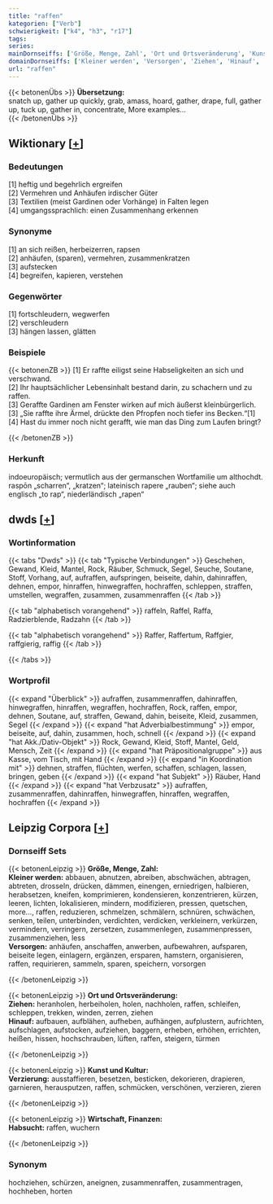 ```yaml
---
title: "raffen"
kategorien: ["Verb"]
schwierigkeit: ["k4", "h3", "r17"]
tags:
series:
mainDornseiffs: ['Größe, Menge, Zahl', 'Ort und Ortsveränderung', 'Kunst und Kultur', 'Wirtschaft, Finanzen']
domainDornseiffs: ['Kleiner werden', 'Versorgen', 'Ziehen', 'Hinauf', 'Verzierung', 'Habsucht']
url: "raffen"
---
```


{{< betonenÜbs >}}
**Übersetzung:**  
snatch up, gather up quickly, grab, amass, hoard, gather, drape, full, gather up, tuck up, gather in, concentrate, More examples...  
{{< /betonenÜbs >}}

## Wiktionary [[+](https://de.wiktionary.org/wiki/raffen)]

### Bedeutungen
[1] heftig und begehrlich ergreifen  
[2] Vermehren und Anhäufen irdischer Güter  
[3] Textilien (meist Gardinen oder Vorhänge) in Falten legen  
[4] umgangssprachlich: einen Zusammenhang erkennen  

### Synonyme
[1] an sich reißen, herbeizerren, rapsen  
[2] anhäufen, (sparen), vermehren, zusammenkratzen  
[3] aufstecken  
[4] begreifen, kapieren, verstehen  

### Gegenwörter
[1] fortschleudern, wegwerfen  
[2] verschleudern  
[3] hängen lassen, glätten  

### Beispiele
{{< betonenZB >}}
[1] Er raffte eiligst seine Habseligkeiten an sich und verschwand.  
[2] Ihr hauptsächlicher Lebensinhalt bestand darin, zu schachern und zu raffen.  
[3] Geraffte Gardinen am Fenster wirken auf mich äußerst kleinbürgerlich.  
[3] „Sie raffte ihre Ärmel, drückte den Pfropfen noch tiefer ins Becken.“[1]  
[4] Hast du immer noch nicht gerafft, wie man das Ding zum Laufen bringt?  

{{< /betonenZB >}}
### Herkunft
indoeuropäisch; vermutlich aus der germanschen Wortfamilie um althochdt. raspōn „scharren“, „kratzen“; lateinisch rapere „rauben“; siehe auch englisch „to rap“, niederländisch „rapen“  



## dwds [[+](https://www.dwds.de/wb/raffen)]

### Wortinformation
{{< tabs "Dwds" >}}
{{< tab "Typische Verbindungen" >}}
Geschehen, Gewand, Kleid, Mantel, Rock, Räuber, Schmuck, Segel, Seuche, Soutane, Stoff, Vorhang, auf, aufraffen, aufspringen, beiseite, dahin, dahinraffen, dehnen, empor, hinraffen, hinwegraffen, hochraffen, schleppen, straffen, umstellen, wegraffen, zusammen, zusammenraffen
{{< /tab >}}

{{< tab "alphabetisch vorangehend" >}}
raffeln, Raffel, Raffa, Radzierblende, Radzahn
{{< /tab >}}

{{< tab "alphabetisch vorangehend" >}}
Raffer, Raffertum, Raffgier, raffgierig, raffig
{{< /tab >}}

{{< /tabs >}}

### Wortprofil
{{< expand "Überblick" >}} aufraffen, zusammenraffen, dahinraffen, hinwegraffen, hinraffen, wegraffen, hochraffen, Rock, raffen, empor, dehnen, Soutane, auf, straffen, Gewand, dahin, beiseite, Kleid, zusammen, Segel {{< /expand >}}
{{< expand "hat Adverbialbestimmung" >}} empor, beiseite, auf, dahin, zusammen, hoch, schnell {{< /expand >}}
{{< expand "hat Akk./Dativ-Objekt" >}} Rock, Gewand, Kleid, Stoff, Mantel, Geld, Mensch, Zeit {{< /expand >}}
{{< expand "hat Präpositionalgruppe" >}} aus Kasse, vom Tisch, mit Hand {{< /expand >}}
{{< expand "in Koordination mit" >}} dehnen, straffen, flüchten, werfen, schaffen, schlagen, lassen, bringen, geben {{< /expand >}}
{{< expand "hat Subjekt" >}} Räuber, Hand {{< /expand >}}
{{< expand "hat Verbzusatz" >}} aufraffen, zusammenraffen, dahinraffen, hinwegraffen, hinraffen, wegraffen, hochraffen {{< /expand >}}

## Leipzig Corpora [[+](https://corpora.uni-leipzig.de/en/res?word=raffen&corpusId=deu_newscrawl-public_2018)]

### Dornseiff Sets
{{< betonenLeipzig >}}
**Größe, Menge, Zahl:**  
**Kleiner werden:** abbauen, abnutzen, abreiben, abschwächen, abtragen, abtreten, drosseln, drücken, dämmen, einengen, erniedrigen, halbieren, herabsetzen, kneifen, komprimieren, kondensieren, konzentrieren, kürzen, leeren, lichten, lokalisieren, mindern, modifizieren, pressen, quetschen, more..., raffen, reduzieren, schmelzen, schmälern, schnüren, schwächen, senken, teilen, unterbinden, verdichten, verdicken, verkleinern, verkürzen, vermindern, verringern, zersetzen, zusammenlegen, zusammenpressen, zusammenziehen, less  
**Versorgen:** anhäufen, anschaffen, anwerben, aufbewahren, aufsparen, beiseite legen, einlagern, ergänzen, ersparen, hamstern, organisieren, raffen, requirieren, sammeln, sparen, speichern, vorsorgen  

{{< /betonenLeipzig >}}


{{< betonenLeipzig >}}
**Ort und Ortsveränderung:**  
**Ziehen:** heranholen, herbeiholen, holen, nachholen, raffen, schleifen, schleppen, trekken, winden, zerren, ziehen  
**Hinauf:** aufbauen, aufblähen, aufheben, aufhängen, aufplustern, aufrichten, aufschlagen, aufstocken, aufziehen, baggern, erheben, erhöhen, errichten, heißen, hissen, hochschrauben, lüften, raffen, steigern, türmen  

{{< /betonenLeipzig >}}


{{< betonenLeipzig >}}
**Kunst und Kultur:**  
**Verzierung:** ausstaffieren, besetzen, besticken, dekorieren, drapieren, garnieren, herausputzen, raffen, schmücken, verschönen, verzieren, zieren  

{{< /betonenLeipzig >}}


{{< betonenLeipzig >}}
**Wirtschaft, Finanzen:**  
**Habsucht:** raffen, wuchern  

{{< /betonenLeipzig >}}

### Synonym
hochziehen, schürzen, aneignen, zusammenraffen, zusammentragen, hochheben, horten

